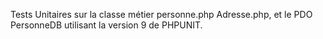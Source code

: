Tests Unitaires sur la classe métier personne.php Adresse.php, et le PDO PersonneDB utilisant la version 9 de PHPUNIT.